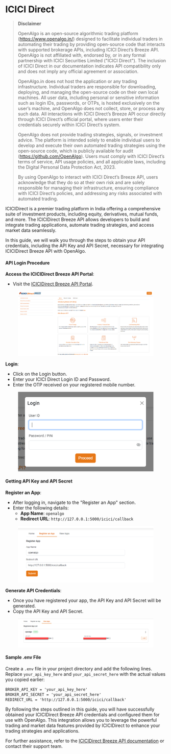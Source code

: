 # ICICI Direct

> **Disclaimer**
>
> OpenAlgo is an open-source algorithmic trading platform (https://www.openalgo.in/) designed to facilitate individual traders in automating their trading by providing open-source code that interacts with supported brokerage APIs, including ICICI Direct’s Breeze API. OpenAlgo is not affiliated with, endorsed by, or in any formal partnership with ICICI Securities Limited ("ICICI Direct"). The inclusion of ICICI Direct in our documentation indicates API compatibility only and does not imply any official agreement or association.
>
> OpenAlgo.in does not host the application or any trading infrastructure. Individual traders are responsible for downloading, deploying, and managing the open-source code on their own local machines. All user data, including personal or sensitive information such as login IDs, passwords, or OTPs, is hosted exclusively on the user’s machine, and OpenAlgo does not collect, store, or process any such data. All interactions with ICICI Direct’s Breeze API occur directly through ICICI Direct’s official portal, where users enter their credentials securely within ICICI Direct’s system.
>
> OpenAlgo does not provide trading strategies, signals, or investment advice. The platform is intended solely to enable individual users to develop and execute their own automated trading strategies using the open-source code, which is publicly available for audit (https://github.com/OpenAlgo). Users must comply with ICICI Direct’s terms of service, API usage policies, and all applicable laws, including the Digital Personal Data Protection Act, 2023.
>
> By using OpenAlgo to interact with ICICI Direct’s Breeze API, users acknowledge that they do so at their own risk and are solely responsible for managing their infrastructure, ensuring compliance with ICICI Direct’s policies, and addressing any risks associated with automated trading.



ICICIDirect is a premier trading platform in India offering a comprehensive suite of investment products, including equity, derivatives, mutual funds, and more. The ICICIDirect Breeze API allows developers to build and integrate trading applications, automate trading strategies, and access market data seamlessly.

In this guide, we will walk you through the steps to obtain your API credentials, including the API Key and API Secret, necessary for integrating ICICIDirect Breeze API with OpenAlgo.

#### API Login Procedure

**Access the ICICIDirect Breeze API Portal**:

* Visit the [ICICIDirect Breeze API Portal](https://api.icicidirect.com/apiuser/home).

<figure><img src="../../.gitbook/assets/image (22).png" alt=""><figcaption></figcaption></figure>

**Login**:

* Click on the Login button.
* Enter your ICICI Direct Login ID and Password.
* Enter the OTP received on your registered mobile number.

<figure><img src="../../.gitbook/assets/image (23).png" alt=""><figcaption></figcaption></figure>

#### Getting API Key and API Secret

**Register an App**:

* After logging in, navigate to the "Register an App" section.
* Enter the following details:
  * **App Name**: `openalgo`
  * **Redirect URL**: `http://127.0.0.1:5000/icici/callback`

<figure><img src="../../.gitbook/assets/image (24).png" alt=""><figcaption></figcaption></figure>

**Generate API Credentials**:

* Once you have registered your app, the API Key and API Secret will be generated.
* Copy the API Key and API Secret.

<figure><img src="../../.gitbook/assets/image (25).png" alt=""><figcaption></figcaption></figure>

#### Sample .env File

Create a `.env` file in your project directory and add the following lines. Replace `your_api_key_here` and `your_api_secret_here` with the actual values you copied earlier:

```
BROKER_API_KEY = 'your_api_key_here'
BROKER_API_SECRET = 'your_api_secret_here'
REDIRECT_URL = 'http://127.0.0.1:5000/icici/callback'
```

By following the steps outlined in this guide, you will have successfully obtained your ICICIDirect Breeze API credentials and configured them for use with OpenAlgo. This integration allows you to leverage the powerful trading and market data features provided by ICICIDirect to enhance your trading strategies and applications.

For further assistance, refer to the [ICICIDirect Breeze API documentation](https://api.icicidirect.com/apiuser/home) or contact their support team.

